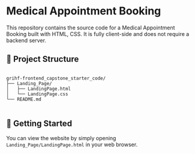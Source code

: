 # Medical Appointment Booking

This repository contains the source code for a Medical Appointment Booking built with HTML, CSS. It is fully client-side and does not require a backend server.

## 📁 Project Structure

<pre>
<code>
grihf-frontend_capstone_starter_code/
├── Landing_Page/
│   ├── LandingPage.html
│   └── LandingPage.css
└── README.md
</code>
</pre>

## 🚀 Getting Started

You can view the website by simply opening `Landing_Page/LandingPage.html` in your web browser.
